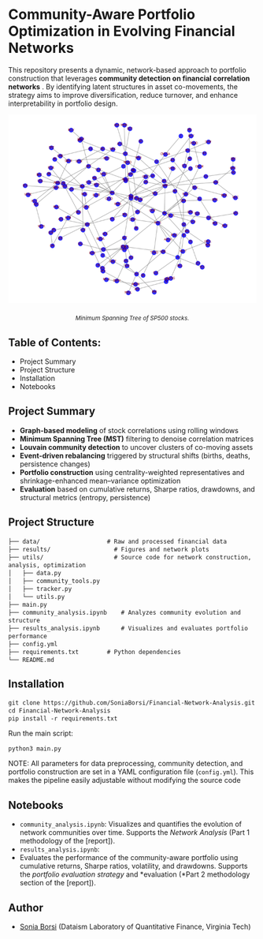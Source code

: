 # Community-Aware Portfolio Optimization in Evolving Financial Networks

This repository presents a dynamic, network-based approach to portfolio construction that leverages **community detection on financial correlation networks** . By identifying latent structures in asset co-movements, the strategy aims to improve diversification, reduce turnover, and enhance interpretability in portfolio design.
<br>

<p align="center">
  <img src="https://github.com/SoniaBorsi/Financial-Network-Analysis/blob/4e054d904d2a31dfe6ea590abdae4736f686c746/results/MST.png?raw=true" width="512"/>  
</p>
<p align="center">
  <sub><em>Minimum Spanning Tree of SP500 stocks. </em></sub>
</p>


## Table of Contents:

- Project Summary
- Project Structure
- Installation
- Notebooks

## Project Summary

* **Graph-based modeling** of stock correlations using rolling windows
* **Minimum Spanning Tree (MST)** filtering to denoise correlation matrices
* **Louvain community detection** to uncover clusters of co-moving assets
* **Event-driven rebalancing** triggered by structural shifts (births, deaths, persistence changes)
* **Portfolio construction** using centrality-weighted representatives and shrinkage-enhanced mean–variance optimization
* **Evaluation** based on cumulative returns, Sharpe ratios, drawdowns, and structural metrics (entropy, persistence)

## Project Structure

```
├── data/                   # Raw and processed financial data
├── results/                  # Figures and network plots
├── utils/                    # Source code for network construction, analysis, optimization
│   ├── data.py
│   ├── community_tools.py
│   ├── tracker.py
│   └── utils.py
├── main.py
├── community_analysis.ipynb    # Analyzes community evolution and structure
├── results_analysis.ipynb      # Visualizes and evaluates portfolio performance
├── config.yml
├── requirements.txt        # Python dependencies
└── README.md   

```

## Installation

```
git clone https://github.com/SoniaBorsi/Financial-Network-Analysis.git
cd Financial-Network-Analysis
pip install -r requirements.txt

```

Run the main script:

```
python3 main.py
```

NOTE: All parameters for data preprocessing, community detection, and portfolio construction are set in a YAML configuration file (`config.yml`). This makes the pipeline easily adjustable without modifying the source code

## Notebooks

* `community_analysis.ipynb`:
  Visualizes and quantifies the evolution of network communities over time. Supports the *Network Analysis* (Part 1 methodology of the [report]).
* `results_analysis.ipynb`:
* Evaluates the performance of the community-aware portfolio using cumulative returns, Sharpe ratios, volatility, and drawdowns. Supports the *portfolio evaluation* *strategy* and *evaluation (*Part 2 methodology section of the [report]).

## Author

- [Sonia Borsi](https://github.com/SoniaBorsi) (Dataism Laboratory of Quantitative Finance, Virginia Tech)
